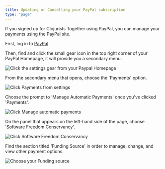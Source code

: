 ```yaml
---
title: Updating or Cancelling your PayPal subscription
type: "page"
---
```


If you signed up for Clojurists Together using PayPal, you can manage your payments using the PayPal site.

First, log in to [PayPal](https://www.paypal.com/).

Then, find and click the small gear icon in the top right corner of your PayPal Homepage, it will provide you a secondary menu.

![Click the settings gear from your Paypal Homepage](/images/docs/paypal/paypal-update-1.png)

From the secondary menu that opens, choose the 'Payments' option.

![Click Payments from settings](/images/docs/paypal/paypal-update-2.png)

Choose the prompt to 'Manage Automatic Payments' once you've clicked 'Payments'.

![Click Manage automatic payments](/images/docs/paypal/paypal-update-3.png)

On the panel that appears on the left-hand side of the page, choose 'Software Freedom Conservancy'.

![Click Software Freedom Conservancy](/images/docs/paypal/paypal-update-4.png)

Find the section titled 'Funding Source' in order to manage, change, and view other payment options.

![Choose your Funding source](/images/docs/paypal/paypal-update-5.png)
